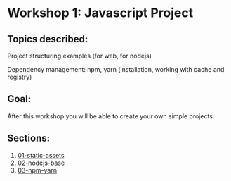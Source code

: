 # Workshop 1: Javascript Project

## Topics described:

Project structuring examples (for web, for nodejs)

Dependency management: npm, yarn (installation, working with cache and registry)

## Goal:

After this workshop you will be able to create your own simple projects.

## Sections:

1. [01-static-assets](01-static-assets/01-static-assets.md)
2. [02-nodejs-base](02-nodejs-base/02-nodejs-base.md)
3. [03-npm-yarn](03-npm-yarn/03-npm-yarn.md)
